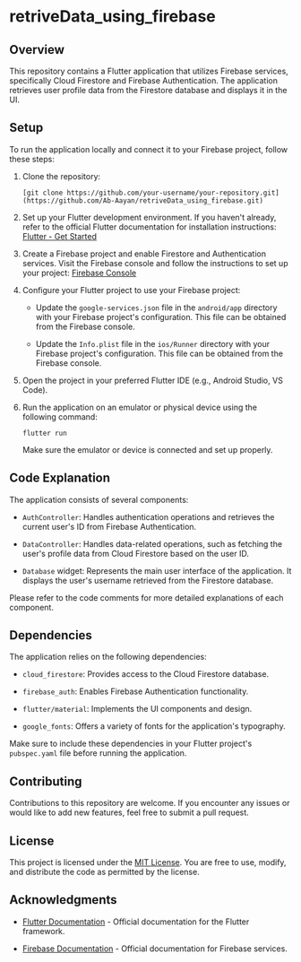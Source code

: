 # retriveData_using_firebase

## Overview

This repository contains a Flutter application that utilizes Firebase services, specifically Cloud Firestore and Firebase Authentication. The application retrieves user profile data from the Firestore database and displays it in the UI.

## Setup

To run the application locally and connect it to your Firebase project, follow these steps:

1. Clone the repository:

   ```
   [git clone https://github.com/your-username/your-repository.git](https://github.com/Ab-Aayan/retriveData_using_firebase.git)
   ```

2. Set up your Flutter development environment. If you haven't already, refer to the official Flutter documentation for installation instructions: [Flutter - Get Started](https://flutter.dev/docs/get-started)

3. Create a Firebase project and enable Firestore and Authentication services. Visit the Firebase console and follow the instructions to set up your project: [Firebase Console](https://console.firebase.google.com/)

4. Configure your Flutter project to use your Firebase project:

   - Update the `google-services.json` file in the `android/app` directory with your Firebase project's configuration. This file can be obtained from the Firebase console.

   - Update the `Info.plist` file in the `ios/Runner` directory with your Firebase project's configuration. This file can be obtained from the Firebase console.

5. Open the project in your preferred Flutter IDE (e.g., Android Studio, VS Code).

6. Run the application on an emulator or physical device using the following command:

   ```
   flutter run
   ```

   Make sure the emulator or device is connected and set up properly.

## Code Explanation

The application consists of several components:

- `AuthController`: Handles authentication operations and retrieves the current user's ID from Firebase Authentication.

- `DataController`: Handles data-related operations, such as fetching the user's profile data from Cloud Firestore based on the user ID.

- `Database` widget: Represents the main user interface of the application. It displays the user's username retrieved from the Firestore database.

Please refer to the code comments for more detailed explanations of each component.

## Dependencies

The application relies on the following dependencies:

- `cloud_firestore`: Provides access to the Cloud Firestore database.

- `firebase_auth`: Enables Firebase Authentication functionality.

- `flutter/material`: Implements the UI components and design.

- `google_fonts`: Offers a variety of fonts for the application's typography.

Make sure to include these dependencies in your Flutter project's `pubspec.yaml` file before running the application.

## Contributing

Contributions to this repository are welcome. If you encounter any issues or would like to add new features, feel free to submit a pull request.

## License

This project is licensed under the [MIT License](LICENSE). You are free to use, modify, and distribute the code as permitted by the license.

## Acknowledgments

- [Flutter Documentation](https://flutter.dev/docs) - Official documentation for the Flutter framework.

- [Firebase Documentation](https://firebase.google.com/docs) - Official documentation for Firebase services.

